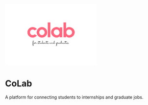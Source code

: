 <img src="https://github.com/CoLab-Development/CoLab/blob/main/Card.png?raw=true" height="200px" width="300px" />

# CoLab

A platform for connecting students to internships and graduate jobs.
